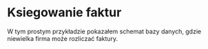 # Ksiegowanie faktur

W tym prostym przykładzie pokazałem schemat bazy danych, gdzie niewielka firma może rozliczać faktury.

